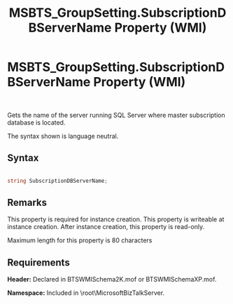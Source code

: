 ﻿---
title: MSBTS_GroupSetting.SubscriptionDBServerName Property (WMI)
TOCTitle: MSBTS_GroupSetting.SubscriptionDBServerName Property (WMI)
ms:assetid: 1ac5a718-ddb9-4307-a3e7-0d24b0dd7e98
ms:mtpsurl: https://msdn.microsoft.com/en-us/library/Aa559048(v=BTS.80)
ms:contentKeyID: 51526573
ms.date: 08/30/2017
mtps_version: v=BTS.80
---

# MSBTS\_GroupSetting.SubscriptionDBServerName Property (WMI)

 

Gets the name of the server running SQL Server where master subscription database is located.

The syntax shown is language neutral.

## Syntax

```C#
  
string SubscriptionDBServerName;  
```

## Remarks

This property is required for instance creation. This property is writeable at instance creation. After instance creation, this property is read-only.

Maximum length for this property is 80 characters

## Requirements

**Header:** Declared in BTSWMISchema2K.mof or BTSWMISchemaXP.mof.

**Namespace:** Included in \\root\\MicrosoftBizTalkServer.

